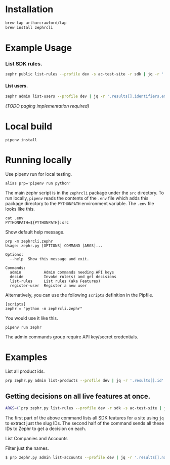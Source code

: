 # Installation

```bash
brew tap arthurcrawford/tap
brew install zephrcli
```

# Example Usage

### List SDK rules.

```bash
zephr public list-rules --profile dev -s ac-test-site -r sdk | jq -r '.[].id'
```

#### List users.    
```bash
zephr admin list-users --profile dev | jq -r '.results[].identifiers.email_address'
```
_(TODO paging implementation required)_

# Local build

```
pipenv install
```

# Running locally

Use pipenv run for local testing.
```
alias prp='pipenv run python'
```
The main zephr script is in the `zephrcli` package under the `src` directory.
To run locally, `pipenv` reads the contents of the `.env` file which adds this package directory to the `PYTHONPATH` environment variable.
The `.env` file looks like this.

```
cat .env
PYTHONPATH=${PYTHONPATH}:src
```

Show default help message.
```
prp -m zephrcli.zephr
Usage: zephr.py [OPTIONS] COMMAND [ARGS]...

Options:
  --help  Show this message and exit.

Commands:
  admin          Admin commands needing API keys
  decide         Invoke rule(s) and get decisions
  list-rules     List rules (aka Features)
  register-user  Register a new user
```
Alternatively, you can use the following `scripts` definition in the Pipfile.

```
[scripts]
zephr = "python -m zephrcli.zephr"
```
You would use it like this.
```
pipenv run zephr
```


The admin commands group require API key/secret credentials.

# Examples

List all product ids.
```bash
prp zephr.py admin list-products --profile dev | jq -r '.results[].id'
```

## Getting decisions on all live features at once.

```bash
ARGS=(`prp zephr.py list-rules --profile dev -r sdk -s ac-test-site | jq -r '.[].id' | tr '\n' ' '`) && prp zephr.py decide --profile dev -s ac-test-site ${ARGS[@]} | jq
```
The first part of the above command lists all SDK features for a site using `jq` to extract just the slug IDs.  The second half of the command sends all these IDs to Zephr to get a decision on each.

List Companies and Accounts

Filter just the names.

```bash
$ prp zephr.py admin list-accounts --profile dev | jq -r '.results[].name'
```
